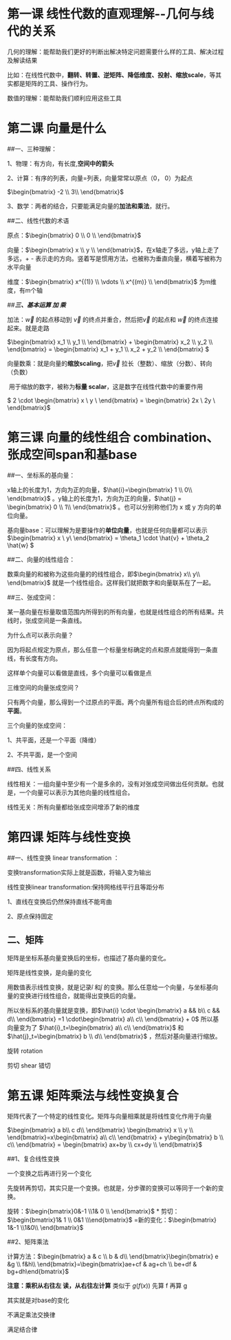 # 第一课  线性代数的直观理解--几何与线代的关系

几何的理解：能帮助我们更好的判断出解决特定问题需要什么样的工具、解决过程及解读结果

比如：在线性代数中，**翻转、转置、逆矩阵、降低维度、投射、缩放scale**，等其实都是矩阵的工具、操作行为。

数值的理解：能帮助我们顺利应用这些工具

# 第二课 向量是什么

##一、三种理解：

1、物理：有方向，有长度,**空间中的箭头**

2、计算：有序的列表，向量=列表，向量常常以原点（0， 0）为起点

$\begin{bmatrix} -2 \\ 3\\ \end{bmatrix}$ 

3、数学：两者的结合，只要能满足向量的**加法和乘法**，就行。

##二、线性代数的术语

原点：$\begin{bmatrix} 0 \\ 0 \\ \end{bmatrix}$ 

向量：$\begin{bmatrix} x \\ y \\  \end{bmatrix}$，在x轴走了多远，y轴上走了多远，+ - 表示走的方向。竖着写是惯用方法，也被称为垂直向量，横着写被称为水平向量

维度：$\begin{bmatrix} x^{(1)} \\ \vdots \\ x^{(m)} \\ \end{bmatrix}$ 为m维度，有m个轴

##***三、基本运算 加 乘***

加法：$\vec{w}$ 的起点移动到 $\vec {v}$ 的终点并重合，然后把$\vec{v}$ 的起点和 $\vec{w}$ 的终点连接起来。就是走路

$\begin{bmatrix} x_1 \\ y_1 \\ \end{bmatrix} + \begin{bmatrix} x_2 \\ y_2 \\ \end{bmatrix} = \begin{bmatrix} x_1 + y_1 \\ x_2 + y_2 \\ \end{bmatrix} ​$

向量数乘：就是向量的**缩放scaling**，把$\vec{v}$ 拉长（整数）、缩放（分数）、转向（负数）

​                   用于缩放的数字，被称为**标量 scalar**，这是数字在线性代数中的重要作用

$ 2 \cdot \begin{bmatrix} x \\ y \\ \end{bmatrix} = \begin{bmatrix} 2x \\ 2y \\ \end{bmatrix}$



# 第三课 向量的线性组合 combination、张成空间span和基base

##一、坐标系的基向量：

x轴上的长度为1，方向为正的向量，$\hat{i}=\begin{bmatrix} 1 \\ 0\\ \end{bmatrix}$ 。y轴上的长度为1，方向为正的向量，$\hat{j} = \begin{bmatrix} 0 \\ 1\\ \end{bmatrix}$ 。也可以分别称他们为 x 或 y 方向的单位向量。

基向量base：可以理解为是要操作的**单位向量**，也就是任何向量都可以表示$\begin{bmatrix} x \\ y\\ \end{bmatrix} = \theta_1 \cdot \hat{v} + \theta_2 \hat{w} $

##二、向量的线性组合：

数乘向量的和被称为这些向量的的线性组合，即$\begin{bmatrix} x\\ y\\ \end{bmatrix}$ 就是一个线性组合。这样我们就把数字和向量联系在了一起。

##三、张成空间：

某一基向量在标量取值范围内所得到的所有向量，也就是线性组合的所有结果。共线时，张成空间是一条直线。

为什么点可以表示向量？

因为将起点规定为原点，那么任意一个标量坐标确定的点和原点就能得到一条直线，有长度有方向。

这样单个向量可以看做是直线，多个向量可以看做是点

三维空间的向量张成空间？

只有两个向量，那么得到一个过原点的平面。两个向量所有组合后的终点所构成的**平面**。

三个向量的张成空间：

1、共平面，还是一个平面（降维）

2、不共平面，是一个空间

##四、线性关系

线性相关：一组向量中至少有一个是多余的，没有对张成空间做出任何贡献。也就是，一个向量可以表示为其他向量的线性组合。

线性无关：所有向量都给张成空间增添了新的维度

# 第四课 矩阵与线性变换

##一、线性变换 linear transformation ： 

变换transformation实际上就是函数，将输入变为输出

线性变换linear transformation:保持网格线平行且等距分布

1、直线在变换后仍然保持直线不能弯曲 

2、原点保持固定

## 二、矩阵

矩阵是坐标系基向量变换后的坐标，也描述了基向量的变化。

矩阵是线性变换，是向量的变化

用数值表示线性变换，就是记录$\hat{i}$ 和$\hat{j}$ 的变换。那么任意给一个向量，与坐标基向量的变换进行线性组合，就能得出变换后的向量。

所以坐标系的基向量就是变换，即$\hat{i} \cdot \begin{bmatrix} a && b\\ c && d\\ \end{bmatrix} =1 \cdot\begin{bmatrix} a\\ c\\ \end{bmatrix} + 0$ 所以基向量变为了 $\hat{i}_t=\begin{bmatrix} a\\ c\\ \end{bmatrix}$ 和$\hat{j}_t=\begin{bmatrix} b \\ d\\ \end{bmatrix}$ ，然后对基向量进行缩放。

旋转 rotation

剪切 shear 错切

# 第五课 矩阵乘法与线性变换复合

矩阵代表了一个特定的线性变化。矩阵与向量相乘就是将线性变化作用于向量

$\begin{bmatrix} a  b\\ c d\\ \end{bmatrix} \begin{bmatrix} x \\ y \\ \end{bmatrix}=x\begin{bmatrix} a\\ c\\ \end{bmatrix} + y\begin{bmatrix} b \\ c\\ \end{bmatrix} = \begin{bmatrix} ax+by \\ cx+dy \\ \end{bmatrix}$

##1、复合线性变换

一个变换之后再进行另一个变化

先旋转再剪切，其实只是一个变换。也就是，分步骤的变换可以等同于一个新的变换。

旋转：$\begin{bmatrix}0&-1 \\1& 0 \\ \end{bmatrix}$ * 剪切：$\begin{bmatrix}1& 1 \\ 0&1 \\\end{bmatrix}$ =新的变化：$\begin{bmatrix} 1&-1 \\1&0\\ \end{bmatrix}$

##2、矩阵乘法

计算方法：$\begin{bmatrix} a & c \\ b & d\\ \end{bmatrix}\begin{bmatrix} e &g \\ f&h\\ \end{bmatrix}=\begin{bmatrix}ae+cf & ag+ch \\ be+df & bg+dh\end{bmatrix}$

**注意：乘积从右往左 读，从右往左计算** 类似于 $g(f(x))$ 先算 f 再算 g

其实就是对base的变化

不满足乘法交换律

满足结合律